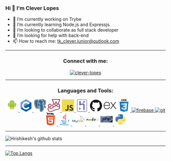 ### Hi 👋 I'm Clever Lopes

- 🔭 I’m currently working on Trybe
- 🌱 I’m currently learning Node.js and Expressjs.
- 👯 I’m looking to collaborate as full stack developer
- 🤔 I’m looking for help with back-end
- 📫 How to reach me: tk_clever.junior@outlook.com

<hr>
<h3 align="center">Connect with me:</h3>

<p align="center"><a href="https://https://www.linkedin.com/in/clever-lopes/" target="blank"><img align="center" src="https://raw.githubusercontent.com/rahuldkjain/github-profile-readme-generator/master/src/images/icons/Social/linked-in-alt.svg" alt="clever-lopes" height="30" width="40" /></a> 

<hr>

<h3 align="center">Languages and Tools:</h3>

<p align="center"> 
<a href="https://developer.android.com" target="_blank" rel="noreferrer"> 
<img src="https://raw.githubusercontent.com/devicons/devicon/master/icons/android/android-original-wordmark.svg" alt="android" width="40" height="40"/> </a> <a href="https://www.cprogramming.com/" target="_blank" rel="noreferrer"> <img src="https://raw.githubusercontent.com/devicons/devicon/master/icons/c/c-original.svg" alt="c" width="40" height="40"/> </a> <a href="https://www.postgresql.org/" target="_blank" rel="noreferrer">  <img src="https://github.com/devicons/devicon/blob/master/icons/postgresql/postgresql-original.svg" alt="postgree" width="40" height="40"/> </a> <a href="https://jestjs.io/pt-BR/" target="_blank" rel="noreferrer"> <img src="https://github.com/devicons/devicon/blob/master/icons/jest/jest-plain.svg" alt="jest" width="40" height="40"/> </a> <a href="https://www.javascript.com/" target="_blank" rel="noreferrer">  <img src="https://github.com/devicons/devicon/blob/master/icons/javascript/javascript-original.svg" alt="javascript" width="40" height="40"/> </a> <a href="heroku.com" target="_blank" rel="noreferrer"> <img src="https://github.com/devicons/devicon/blob/master/icons/heroku/heroku-original.svg" alt="heroku" width="40" height="40"/> </a> <a href="github.com" target="_blank" rel="noreferrer"> <img src="https://github.com/devicons/devicon/blob/master/icons/github/github-original.svg" alt="github" width="40" height="40"/></a>
  <a href="https://expressjs.com/pt-br/" target="_blank" rel="noreferrer"> <img src="https://github.com/devicons/devicon/blob/master/icons/express/express-original.svg" alt="express" width="40" height="40"/></a> <a href="https://www.w3schools.com/css/" target="_blank" rel="noreferrer"> <img src="https://raw.githubusercontent.com/devicons/devicon/master/icons/css3/css3-original-wordmark.svg" alt="css3" width="40" height="40"/> </a><a href="https://firebase.google.com/" target="_blank" rel="noreferrer"> <img src="https://www.vectorlogo.zone/logos/firebase/firebase-icon.svg" alt="firebase" width="40" height="40"/> </a> <a href="https://git-scm.com/" target="_blank" rel="noreferrer"> <img src="https://www.vectorlogo.zone/logos/git-scm/git-scm-icon.svg" alt="git" width="40" height="40"/> </a> <a href="https://www.w3.org/html/" target="_blank" rel="noreferrer"> <img src="https://raw.githubusercontent.com/devicons/devicon/master/icons/html5/html5-original-wordmark.svg" alt="html5" width="40" height="40"/> </a> <a href="https://www.java.com" target="_blank" rel="noreferrer"> <img src="https://raw.githubusercontent.com/devicons/devicon/master/icons/java/java-original.svg" alt="java" width="40" height="40"/> </a> <a href="https://www.mysql.com/" target="_blank" rel="noreferrer"> <img src="https://raw.githubusercontent.com/devicons/devicon/master/icons/mysql/mysql-original-wordmark.svg" alt="mysql" width="40" height="40"/> </a> <a href="https://nodejs.org" target="_blank" rel="noreferrer"> <img src="https://raw.githubusercontent.com/devicons/devicon/master/icons/nodejs/nodejs-original-wordmark.svg" alt="nodejs" width="40" height="40"/> </a> <a href="https://www.php.net" target="_blank" rel="noreferrer"> <img src="https://raw.githubusercontent.com/devicons/devicon/master/icons/php/php-original.svg" alt="php" width="40" height="40"/> </a> <a href="https://www.python.org" target="_blank" rel="noreferrer"> <img src="https://raw.githubusercontent.com/devicons/devicon/master/icons/python/python-original.svg" alt="python" width="40" height="40"/> </a>   
 </p>

<hr>

![Hrishikesh's github stats](https://github-readme-stats.vercel.app/api/?username=clever-junior&show_icons=true&title_color=fff&icon_color=79ff97&text_color=9f9f9f&bg_color=151515)

<hr>

[![Top Langs](https://github-readme-stats.vercel.app/api/top-langs/?username=clever-junior&theme=dark)](https://github.com/anuraghazra/github-readme-stats)

